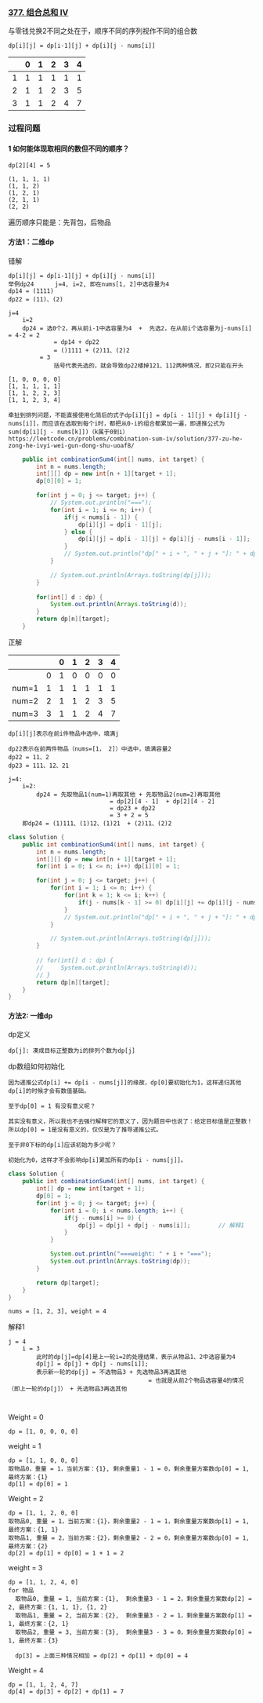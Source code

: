 ### [377. 组合总和 Ⅳ](https://leetcode.cn/problems/combination-sum-iv/)

与零钱兑换2不同之处在于，顺序不同的序列视作不同的组合数

```
dp[i][j] = dp[i-1][j] + dp[i][j - nums[i]]
```

|      | 0    | 1    | 2    | 3    | 4    |
| ---- | ---- | ---- | ---- | ---- | ---- |
| 1    | 1    | 1    | 1    | 1    | 1    |
| 2    | 1    | 1    | 2    | 3    | 5    |
| 3    | 1    | 1    | 2    | 4    | 7    |

### 过程问题

#### 1 如何能体现取相同的数但不同的顺序？

```
dp[2][4] = 5

(1, 1, 1, 1)
(1, 1, 2)
(1, 2, 1)
(2, 1, 1)
(2, 2)
```

遍历顺序只能是：先背包，后物品



#### 方法1：二维dp

错解

```
dp[i][j] = dp[i-1][j] + dp[i][j - nums[i]]
举例dp24		j=4, i=2, 即在nums[1, 2]中选容量为4
dp14 = (1111)
dp22 = (11)、(2)

j=4
	i=2
    dp24 = 选0个2，再从前i-1中选容量为4  +  先选2，在从前i个选容量为j-nums[i] = 4-2 = 2
    		 = dp14 + dp22
    		 = ()1111 + (2)11、(2)2	
         = 3
    		 括号代表先选的，就会导致dp22楼掉121、112两种情况，即2只能在开头

[1, 0, 0, 0, 0]
[1, 1, 1, 1, 1]
[1, 1, 2, 2, 3]
[1, 1, 2, 3, 4]

牵扯到排列问题，不能直接使用化简后的式子dp[i][j] = dp[i - 1][j] + dp[i][j - nums[i]]，而应该在选取到每个i时，都把从0-i的组合都累加一遍，即递推公式为 sum(dp[i][j - nums[k]])（k属于0到i）
https://leetcode.cn/problems/combination-sum-iv/solution/377-zu-he-zong-he-ivyi-wei-gun-dong-shu-uoaf8/
```

```java
    public int combinationSum4(int[] nums, int target) {
        int n = nums.length;
        int[][] dp = new int[n + 1][target + 1];
        dp[0][0] = 1;

        for(int j = 0; j <= target; j++) {
            // System.out.println("===");
            for(int i = 1; i <= n; i++) {
                if(j < nums[i - 1]) {
                    dp[i][j] = dp[i - 1][j];
                } else {
                    dp[i][j] = dp[i - 1][j] + dp[i][j - nums[i - 1]];
                }
                // System.out.println("dp[" + i + ", " + j + "]: " + dp[i][j]);
            }

            // System.out.println(Arrays.toString(dp[j]));
        }
        
        for(int[] d : dp) {
            System.out.println(Arrays.toString(d));
        }
        return dp[n][target];
    }
```

正解

|       |      | 0    | 1    | 2    | 3    | 4    |
| ----- | ---- | ---- | ---- | ---- | ---- | ---- |
|       | 0    | 1    | 0    | 0    | 0    | 0    |
| num=1 | 1    | 1    | 1    | 1    | 1    | 1    |
| num=2 | 2    | 1    | 1    | 2    | 3    | 5    |
| num=3 | 3    | 1    | 1    | 2    | 4    | 7    |

```
dp[i][j]表示在前i件物品中选中，填满j

dp22表示在前两件物品（nums=[1， 2]）中选中，填满容量2
dp22 = 11、2
dp23 = 111、12、21

j=4:
	i=2: 
		dp24 = 先取物品1(num=1)再取其他 + 先取物品2(num=2)再取其他
							 = dp[2][4 - 1]	 + dp[2][4 - 2]
							 = dp23 + dp22
							 = 3 + 2 = 5
    即dp24 = (1)111、(1)12、(1)21  + (2)11、(2)2
```

```java
class Solution {
    public int combinationSum4(int[] nums, int target) {
        int n = nums.length;
        int[][] dp = new int[n + 1][target + 1];
        for(int i = 0; i <= n; i++) dp[i][0] = 1;

        for(int j = 0; j <= target; j++) {
            for(int i = 1; i <= n; i++) {
                for(int k = 1; k <= i; k++) {
                    if(j - nums[k - 1] >= 0) dp[i][j] += dp[i][j - nums[k - 1]];
                }
                // System.out.println("dp[" + i + ", " + j + "]: " + dp[i][j]);
            }

            // System.out.println(Arrays.toString(dp[j]));
        }
        
        // for(int[] d : dp) {
        //     System.out.println(Arrays.toString(d));
        // }
        return dp[n][target];
    }
}
```



#### 方法2: 一维dp

dp定义

```
dp[j]: 凑成目标正整数为i的排列个数为dp[j]
```

dp数组如何初始化

```
因为递推公式dp[i] += dp[i - nums[j]]的缘故，dp[0]要初始化为1，这样递归其他dp[i]的时候才会有数值基础。

至于dp[0] = 1 有没有意义呢？

其实没有意义，所以我也不去强行解释它的意义了，因为题目中也说了：给定目标值是正整数！ 所以dp[0] = 1是没有意义的，仅仅是为了推导递推公式。

至于非0下标的dp[i]应该初始为多少呢？

初始化为0，这样才不会影响dp[i]累加所有的dp[i - nums[j]]。
```



```java
class Solution {
    public int combinationSum4(int[] nums, int target) {
        int[] dp = new int[target + 1];
        dp[0] = 1;
        for(int j = 0; j <= target; j++) {
            for(int i = 0; i < nums.length; i++) {
                if(j - nums[i] >= 0) {
                    dp[j] = dp[j] + dp[j - nums[i]];		// 解释1
                }
            }

            System.out.println("===weight: " + i + "===");
            System.out.println(Arrays.toString(dp));
        }

        return dp[target];
    }
}
```

```
nums = [1, 2, 3], weight = 4
```

解释1

```
j = 4
	i = 3
		此时的dp[j]=dp[4]是上一轮i=2的处理结果，表示从物品1、2中选容量为4
		dp[j] = dp[j] + dp[j - nums[i]]; 
		表示新一轮的dp[j] = 不选物品3 + 先选物品3再选其他
										= 也就是从前2个物品选容量4的情况（即上一轮的dp[j]） + 先选物品3再选其他
										
						
```



Weight = 0 

```
dp = [1, 0, 0, 0, 0]
```

weight = 1

```
dp = [1, 1, 0, 0, 0]
取物品0，重量 = 1，当前方案：{1}, 剩余重量1 - 1 = 0，剩余重量方案数dp[0] = 1, 最终方案：{1}
dp[1] = dp[0] = 1
```

Weight = 2

```
dp = [1, 1, 2, 0, 0]
取物品0, 重量 = 1，当前方案：{1}，剩余重量2 - 1 = 1，剩余重量方案数dp[1] = 1, 最终方案：{1, 1}
取物品1, 重量 = 2，当前方案：{2}，剩余重量2 - 2 = 0，剩余重量方案数dp[0] = 1, 最终方案：{2}
dp[2] = dp[1] + dp[0] = 1 + 1 = 2
```

weight = 3

```
dp = [1, 1, 2, 4, 0]
for 物品
  取物品0, 重量 = 1, 当前方案：{1},  剩余重量3 - 1 = 2，剩余重量方案数dp[2] = 2, 最终方案：{1, 1, 1}, {1, 2}
  取物品1, 重量 = 2, 当前方案：{2},  剩余重量3 - 2 = 1，剩余重量方案数dp[1] = 1, 最终方案：{2, 1}
  取物品2, 重量 = 3, 当前方案：{3},  剩余重量3 - 3 = 0，剩余重量方案数dp[0] = 1, 最终方案：{3}
  
  dp[3] = 上面三种情况相加 = dp[2] + dp[1] + dp[0] = 4
```

Weight = 4

```
dp = [1, 1, 2, 4, 7]
dp[4] = dp[3] + dp[2] + dp[1] = 7
```


